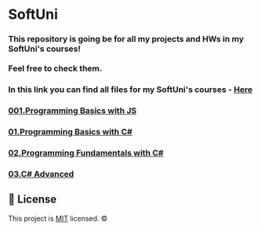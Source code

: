 # SoftUni

### This repository is going be for all my projects and HWs in my SoftUni's courses! <br> <br> Feel free to check them.

### In this link you can find all files for my SoftUni's courses - [Here](https://drive.google.com/drive/folders/1yp3LPws_tw0Q7qrsLdXjnu2yT8ksx0aA?usp=sharing)

### [001.Programming Basics with JS](https://github.com/Marti2509/SoftUni/tree/main/001.Programming%20Basics%20with%20JS%20-%20Alone%202022)
### [01.Programming Basics with C#](https://github.com/Marti2509/SoftUni/tree/main/01.Programming%20Basics%20with%20C%23%20-%20November%202021)
### [02.Programming Fundamentals with C#](https://github.com/Marti2509/SoftUni/tree/main/02.Programming%20Fundamentals%20with%20C%23%20-%20January%202022)
### [03.C# Advanced](https://github.com/Marti2509/SoftUni/tree/main/03.C%23%20Advanced%20-%20May%202022)

## 📝 License
This project is [MIT](https://github.com/Marti2509/SoftUni/blob/main/LICENSE) licensed. ©

